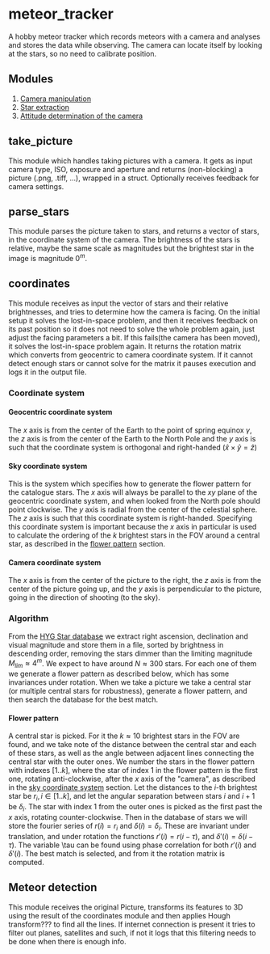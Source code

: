 # meteor_tracker

A hobby meteor tracker which records meteors with a camera and analyses and stores the data while observing. The camera can locate itself by looking at the stars, so no need to calibrate position.

## Modules
1. [Camera manipulation](#take_picture)
2. [Star extraction](#parse_stars)
3. [Attitude determination of the camera](#coordinates)

## take_picture

This module which handles taking pictures with a camera. It gets as input camera type, ISO, exposure and aperture and returns (non-blocking) a picture (.png, .tiff, ...), wrapped in a struct. Optionally receives feedback for camera settings.

## parse_stars

This module parses the picture taken to stars, and returns a vector of stars, in the coordinate system of the camera. The brightness of the stars is relative, maybe the same scale as magnitudes but the brightest star in the image is magnitude $0^m$.

## coordinates

This module receives as input the vector of stars and their relative brightnesses, and tries to determine how the camera is facing. On the initial setup it solves the lost-in-space problem, and then it receives feedback on its past position so it does not need to solve the whole problem again, just adjust the facing parameters a bit. If this fails(the camera has been moved), it solves the lost-in-space problem again. It returns the rotation matrix which converts from geocentric to camera coordinate system. If it cannot detect enough stars or cannot solve for the matrix it pauses execution and logs it in the output file. 

### Coordinate system

#### Geocentric coordinate system

The $x$ axis is from the center of the Earth to the point of spring equinox $\gamma$, the $z$ axis is from the center of the Earth to the North Pole and the $y$ axis is such that the coordinate system is orthogonal and right-handed $(\hat{x} \times \hat{y} = \hat{z})$

#### Sky coordinate system

This is the system which specifies how to generate the flower pattern for the catalogue stars. The $x$ axis will always be parallel to the $xy$ plane of the geocentric coordinate system, and when looked from the North pole should point clockwise. The $y$ axis is radial from the center of the celestial sphere. The $z$ axis is such that this coordinate system is right-handed. Specifying this coordinate system is important because the $x$ axis in particular is used to calculate the ordering of the $k$ brightest stars in the FOV around a central star, as described in the [flower pattern](#flower-pattern) section.

#### Camera coordinate system 

The $x$ axis is from the center of the picture to the right, the $z$ axis is from the center of the picture going up, and the $y$ axis is perpendicular to the picture, going in the direction of shooting (to the sky).

### Algorithm 

From the [HYG Star database](https://github.com/astronexus/HYG-Database) we extract right ascension, declination and visual magnitude and store them in a file, sorted by brightness in descending order, removing the stars dimmer than the limiting magnitude $M_{lim} \approx 4^{m}$. We expect to have around $N \approx 300$ stars. For each one of them we generate a flower pattern as described below, which has some invariances under rotation. When we take a picture we take a central star (or multiple central stars for robustness), generate a flower pattern, and then search the database for the best match.

#### Flower pattern

A central star is picked. For it the $k \approx 10$ brightest stars in the FOV are found, and we take note of the distance between the central star and each of these stars, as well as the angle between adjacent lines connecting the central star with the outer ones. We number the stars in the flower pattern with indexes $[1..k]$, where the star of index $1$ in the flower pattern is the first one, rotating anti-clockwise, after the $x$ axis of the "camera", as described in the [sky coordinate system](#sky-coordinate-system) section. Let the distances to the $i$-th brightest star be $r_i, i \in [1..k]$, and let the angular separation between stars $i$ and $i+1$ be $\delta_i$. The star with index $1$ from the outer ones is picked as the first past the $x$ axis, rotating counter-clockwise. Then in the database of stars we will store the fourier series of $r(i) = r_i$ and $\delta(i) = \delta_i$. These are invariant under translation, and under rotation the functions $r'(i) = r(i - \tau)$, and $\delta'(i) = \delta(i - \tau)$. The variable \tau can be found using phase correlation for both $r'(i)$ and $\delta'(i)$. The best match is selected, and from it the rotation matrix is computed. 

## Meteor detection

This module receives the original Picture, transforms its features to 3D using the result of the coordinates module and then applies Hough transform??? to find all the lines. If internet connection is present it tries to filter out planes, satellites and such, if not it logs that this filtering needs to be done when there is enough info.
